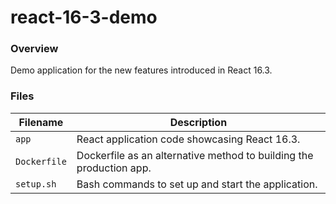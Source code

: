 # react-16-3-demo

### Overview

Demo application for the new features introduced in React 16.3.

### Files

| Filename                 | Description                                                                |
|--------------------------|----------------------------------------------------------------------------|
| `app`                    | React application code showcasing React 16.3.                              |
| `Dockerfile`             | Dockerfile as an alternative method to building the production app.        |
| `setup.sh`               | Bash commands to set up and start the application.                         |
